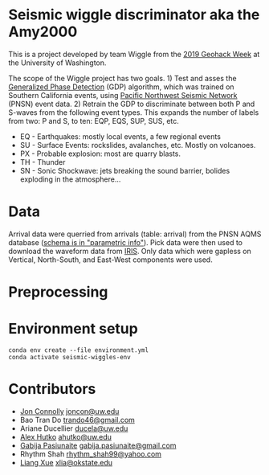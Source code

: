 # Seismic wiggle discriminator aka the Amy2000
This is a project developed by team Wiggle from the [2019 Geohack Week](https://geohackweek.github.io/) at the University of Washington. 

The scope of the Wiggle project has two goals. 1) Test and asses the [Generalized Phase Detection](https://github.com/interseismic/generalized-phase-detection) (GDP) algorithm, which was trained on Southern California events, using [Pacific Northwest Seismic Network](https://pnsn.org) (PNSN) event data. 2) Retrain the GDP to discriminate between both P and S-waves from the following event types.  This expands the number of labels from two: P and S, to ten: EQP, EQS, SUP, SUS, etc.
* EQ - Earthquakes: mostly local events, a few regional events
* SU - Surface Events: rockslides, avalanches, etc.  Mostly on volcanoes. 
* PX - Probable explosion: most are quarry blasts. 
* TH - Thunder
* SN - Sonic Shockwave: jets breaking the sound barrier, bolides exploding in the atmosphere...

# Data
Arrival data were querried from arrivals (table: arrival) from the PNSN AQMS database ([schema is in "parametric info"](http://www.ncedc.org/db/)). Pick data were then used to download the waveform data from [IRIS](http://ds.iris.edu/ds).  Only data which were gapless on Vertical, North-South, and East-West components were used.

# Preprocessing

# Environment setup
```
conda env create --file environment.yml
conda activate seismic-wiggles-env
```

# Contributors
* [Jon Connolly](https://github.com/joncon)  joncon@uw.edu
* Bao Tran Do  trando46@gmail.com
* Ariane Ducellier  ducela@uw.edu
* [Alex Hutko](https://github.com/alexhutko)  ahutko@uw.edu 
* [Gabija Pasiunaite](https://github.com/pasiunaite)  gabija.pasiunaite@gmail.com
* Rhythm Shah  rhythm_shah99@yahoo.com
* [Liang Xue](https://github.com/droxliang)  xlia@okstate.edu


